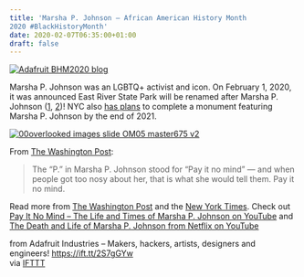 ```yaml
---
title: 'Marsha P. Johnson – African American History Month
2020 #BlackHistoryMonth'
date: 2020-02-07T06:35:00+01:00
draft: false
---
```


[![Adafruit BHM2020 blog](https://cdn-blog.adafruit.com/uploads/2020/02/adafruit_BHM2020_blog-1.jpg "adafruit_BHM2020_blog.jpg")](https://blog.adafruit.com/category/black-history-month/)

Marsha P. Johnson was an LGBTQ+ activist and icon. On February 1, 2020, it was announced East River State Park will be renamed after Marsha P. Johnson ([1](https://www.youtube.com/watch?v=xLsgfltpdD4&feature=emb_title), [2](https://www.npr.org/2020/02/03/802392326/new-york-state-to-rename-brooklyn-park-after-trans-activist-marsha-p-johnson))! NYC also [has plans](https://www.nytimes.com/2019/05/29/arts/transgender-monument-stonewall.html) to complete a monument featuring Marsha P. Johnson by the end of 2021.

[![00overlooked images slide OM05 master675 v2](https://cdn-blog.adafruit.com/uploads/2020/02/00overlooked-images-slide-OM05-master675-v2.jpg "00overlooked-images-slide-OM05-master675-v2.jpg")](https://www.nytimes.com/interactive/2018/obituaries/overlooked-marsha-p-johnson.html)

From [The Washington Post](https://www.washingtonpost.com/history/2019/06/12/transgender-women-heart-stonewall-riots-are-getting-statue-new-york/):

> The “P.” in Marsha P. Johnson stood for “Pay it no mind” — and when people got too nosy about her, that is what she would tell them. Pay it no mind.

Read more from [The Washington Post](https://www.washingtonpost.com/history/2019/06/12/transgender-women-heart-stonewall-riots-are-getting-statue-new-york/) and the [New York Times](https://www.nytimes.com/interactive/2018/obituaries/overlooked-marsha-p-johnson.html). Check out [Pay It No Mind – The Life and Times of Marsha P. Johnson on YouTube](https://www.youtube.com/watch?v=rjN9W2KstqE) and [The Death and Life of Marsha P. Johnson from Netflix on YouTube](https://www.youtube.com/watch?v=pADsuuPd79E)

  
  
from Adafruit Industries – Makers, hackers, artists, designers and engineers! https://ift.tt/2S7gGYw  
via [IFTTT](https://ifttt.com/?ref=da&site=blogger)